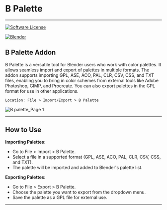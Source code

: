 # B Palette

---
[![Software License](https://img.shields.io/badge/license-GPL-brightgreen.svg?style=flat-square)](LICENSE.md)
<p>
    <a href="#table"><img alt="Blender"
            src="https://img.shields.io/badge/Blender-gray?logo=blender&style=flat-square" /></a>
</p>

## B Palette Addon
 B Palette is a versatile tool for Blender users who work with color palettes. It allows seamless import and export of palettes in multiple formats. The addon supports importing GPL, ASE, ACO, PAL, CLR, CSV, CSS, and TXT files, enabling you to bring in color schemes from external tools like Adobe Photoshop, GIMP, and Procreate. You can also export palettes in the GPL format for use in other applications. 

    Location: File > Import/Export > B Palette

![B palette_Page 1](https://github.com/user-attachments/assets/78db5df2-3d20-462c-928f-058c56fce4c9)

---

## How to Use

 **Importing Palettes:**
- Go to File > Import > B Palette.
- Select a file in a supported format (GPL, ASE, ACO, PAL, CLR, CSV, CSS, and TXT).
- The palette will be imported and added to Blender's palette list.

 **Exporting Palettes:**
- Go to File > Export > B Palette.
- Choose the palette you want to export from the dropdown menu.
- Save the palette as a GPL file for external use.

---
